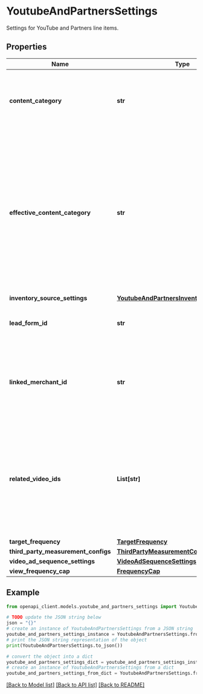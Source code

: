 # YoutubeAndPartnersSettings

Settings for YouTube and Partners line items.

## Properties

Name | Type | Description | Notes
------------ | ------------- | ------------- | -------------
**content_category** | **str** | The kind of content on which the YouTube and Partners ads will be shown. | [optional] 
**effective_content_category** | **str** | Output only. The content category which takes effect when serving the line item. When content category is set in both line item and advertiser, the stricter one will take effect when serving the line item. | [optional] [readonly] 
**inventory_source_settings** | [**YoutubeAndPartnersInventorySourceConfig**](YoutubeAndPartnersInventorySourceConfig.md) |  | [optional] 
**lead_form_id** | **str** | Optional. The ID of the form to generate leads. | [optional] 
**linked_merchant_id** | **str** | Optional. The ID of the merchant which is linked to the line item for product feed. | [optional] 
**related_video_ids** | **List[str]** | Optional. The IDs of the videos appear below the primary video ad when the ad is playing in the YouTube app on mobile devices. | [optional] 
**target_frequency** | [**TargetFrequency**](TargetFrequency.md) |  | [optional] 
**third_party_measurement_configs** | [**ThirdPartyMeasurementConfigs**](ThirdPartyMeasurementConfigs.md) |  | [optional] 
**video_ad_sequence_settings** | [**VideoAdSequenceSettings**](VideoAdSequenceSettings.md) |  | [optional] 
**view_frequency_cap** | [**FrequencyCap**](FrequencyCap.md) |  | [optional] 

## Example

```python
from openapi_client.models.youtube_and_partners_settings import YoutubeAndPartnersSettings

# TODO update the JSON string below
json = "{}"
# create an instance of YoutubeAndPartnersSettings from a JSON string
youtube_and_partners_settings_instance = YoutubeAndPartnersSettings.from_json(json)
# print the JSON string representation of the object
print(YoutubeAndPartnersSettings.to_json())

# convert the object into a dict
youtube_and_partners_settings_dict = youtube_and_partners_settings_instance.to_dict()
# create an instance of YoutubeAndPartnersSettings from a dict
youtube_and_partners_settings_from_dict = YoutubeAndPartnersSettings.from_dict(youtube_and_partners_settings_dict)
```
[[Back to Model list]](../README.md#documentation-for-models) [[Back to API list]](../README.md#documentation-for-api-endpoints) [[Back to README]](../README.md)



